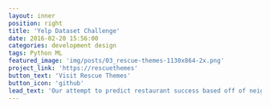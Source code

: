 ```yaml
---
layout: inner
position: right
title: 'Yelp Dataset Challenge'
date: 2016-02-20 15:56:00
categories: development design
tags: Python ML
featured_image: 'img/posts/03_rescue-themes-1130x864-2x.png'
project_link: 'https://rescuethemes'
button_text: 'Visit Rescue Themes'
button_icon: 'github'
lead_text: 'Our attempt to predict restaurant success based off of neighborhood indicators'
---
```

